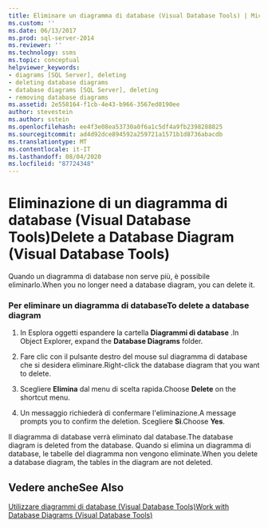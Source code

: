 ```yaml
---
title: Eliminare un diagramma di database (Visual Database Tools) | Microsoft Docs
ms.custom: ''
ms.date: 06/13/2017
ms.prod: sql-server-2014
ms.reviewer: ''
ms.technology: ssms
ms.topic: conceptual
helpviewer_keywords:
- diagrams [SQL Server], deleting
- deleting database diagrams
- database diagrams [SQL Server], deleting
- removing database diagrams
ms.assetid: 2e558164-f1cb-4e43-b966-3567ed0190ee
author: stevestein
ms.author: sstein
ms.openlocfilehash: ee4f3e08ea53730a0f6a1c5df4a9fb2398288825
ms.sourcegitcommit: ad4d92dce894592a259721a1571b1d8736abacdb
ms.translationtype: MT
ms.contentlocale: it-IT
ms.lasthandoff: 08/04/2020
ms.locfileid: "87724348"
---
```

# <a name="delete-a-database-diagram-visual-database-tools"></a><span data-ttu-id="e1c10-102">Eliminazione di un diagramma di database (Visual Database Tools)</span><span class="sxs-lookup"><span data-stu-id="e1c10-102">Delete a Database Diagram (Visual Database Tools)</span></span>
  <span data-ttu-id="e1c10-103">Quando un diagramma di database non serve più, è possibile eliminarlo.</span><span class="sxs-lookup"><span data-stu-id="e1c10-103">When you no longer need a database diagram, you can delete it.</span></span>  
  
### <a name="to-delete-a-database-diagram"></a><span data-ttu-id="e1c10-104">Per eliminare un diagramma di database</span><span class="sxs-lookup"><span data-stu-id="e1c10-104">To delete a database diagram</span></span>  
  
1.  <span data-ttu-id="e1c10-105">In Esplora oggetti espandere la cartella **Diagrammi di database** .</span><span class="sxs-lookup"><span data-stu-id="e1c10-105">In Object Explorer, expand the **Database Diagrams** folder.</span></span>  
  
2.  <span data-ttu-id="e1c10-106">Fare clic con il pulsante destro del mouse sul diagramma di database che si desidera eliminare.</span><span class="sxs-lookup"><span data-stu-id="e1c10-106">Right-click the database diagram that you want to delete.</span></span>  
  
3.  <span data-ttu-id="e1c10-107">Scegliere **Elimina** dal menu di scelta rapida.</span><span class="sxs-lookup"><span data-stu-id="e1c10-107">Choose **Delete** on the shortcut menu.</span></span>  
  
4.  <span data-ttu-id="e1c10-108">Un messaggio richiederà di confermare l'eliminazione.</span><span class="sxs-lookup"><span data-stu-id="e1c10-108">A message prompts you to confirm the deletion.</span></span> <span data-ttu-id="e1c10-109">Scegliere **Sì**.</span><span class="sxs-lookup"><span data-stu-id="e1c10-109">Choose **Yes**.</span></span>  
  
 <span data-ttu-id="e1c10-110">Il diagramma di database verrà eliminato dal database.</span><span class="sxs-lookup"><span data-stu-id="e1c10-110">The database diagram is deleted from the database.</span></span> <span data-ttu-id="e1c10-111">Quando si elimina un diagramma di database, le tabelle del diagramma non vengono eliminate.</span><span class="sxs-lookup"><span data-stu-id="e1c10-111">When you delete a database diagram, the tables in the diagram are not deleted.</span></span>  
  
## <a name="see-also"></a><span data-ttu-id="e1c10-112">Vedere anche</span><span class="sxs-lookup"><span data-stu-id="e1c10-112">See Also</span></span>  
 [<span data-ttu-id="e1c10-113">Utilizzare diagrammi di database &#40;Visual Database Tools&#41;</span><span class="sxs-lookup"><span data-stu-id="e1c10-113">Work with Database Diagrams &#40;Visual Database Tools&#41;</span></span>](visual-database-tools.md)  
  
  
